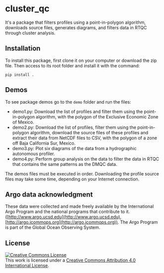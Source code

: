 # cluster_qc
It's a package that filters profiles using a point-in-polygon algorithm, downloads source files, generates diagrams, and filters data in RTQC through cluster analysis.

## Installation

To install this package, first clone it on your computer or download the zip file. Then access to its root folder and install it with the command:

```
pip install .
```

## Demos

To see package demos go to the `demo` folder and run the files:

- demo1.py: Download the list of profiles and filter them using the point-in-polygon algorithm, with the polygon of the Exclusive Economic Zone of Mexico.
- demo2.py: Download the list of profiles, filter them using the point-in-polygon algorithm, download the source files of these profiles and extract their data from NetCDF files to CSV, with the polygon of a zone off Baja California Sur, Mexico.
- demo3.py: Plot six diagrams of the data from a hydrographic autonomous profiler.
- demo4.py: Perform group analysis on the data to filter the data in RTQC that contains the same patterns as the DMQC data.

The demos files must be executed in order. Downloading the profile source files may take some time, depending on your Internet connection.

## Argo data acknowledgment
These data were collected and made freely available by the International Argo Program and the national programs that contribute to it. ([http://www.argo.ucsd.edu](http://www.argo.ucsd.edu), [http://argo.jcommops.org](http://argo.jcommops.org)). The Argo Program is part of the Global Ocean Observing System.

## License

<a rel="license" href="http://creativecommons.org/licenses/by/4.0/"><img alt="Creative Commons License" style="border-width:0" src="https://i.creativecommons.org/l/by/4.0/88x31.png" /></a><br />This work is licensed under a <a rel="license" href="http://creativecommons.org/licenses/by/4.0/">Creative Commons Attribution 4.0 International License</a>.